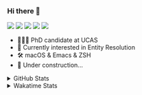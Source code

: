 ### Hi there 👋

[![](https://img.shields.io/badge/-Email-325180?logo=maildotru&logoColor=white&style=flat-square)](mailto:hi@wang.tianshu.me)
[![](https://img.shields.io/badge/-GitHub-black?logo=GitHub&style=flat-square)](https://github.com/tshu-w)
[![](https://img.shields.io/badge/-Telegram-26a5e4?labelColor=fafafa&logo=telegram&style=flat-square)](https://t.me/tshu_w) 
[![](https://img.shields.io/badge/-Twitter-1da1f2?logo=Twitter&logoColor=white&style=flat-square)](https://twitter.com/tshu_w)
[![](https://komarev.com/ghpvc/?username=tshu-w&color=blueviolet&style=flat-square)]()



- 🧑🏻‍🎓 PhD candidate at UCAS
- 🔭 Currently interested in Entity Resolution
- 🛠 macOS & Emacs & ZSH
- 🚧 Under construction...

<details>

<summary>GitHub Stats</summary>

![Tianshu's GitHub stats](https://github-readme-stats.vercel.app/api?username=tshu-w&show_icons=true&theme=buefy&count_private=true)
  
</details>


<details>
  <summary>Wakatime Stats</summary>

  Currently, files accessed by tramp cannot be tracked by wakatime, see https://github.com/wakatime/wakatime-mode/issues/27
  <br>
  
<!--START_SECTION:waka-->
![Code Time](http://img.shields.io/badge/Code%20Time-0%20secs-blue)

**I'm an Early 🐤** 

```text
🌞 Morning    46 commits     ███░░░░░░░░░░░░░░░░░░░░░░   11.86% 
🌆 Daytime    220 commits    ██████████████░░░░░░░░░░░   56.7% 
🌃 Evening    118 commits    ███████░░░░░░░░░░░░░░░░░░   30.41% 
🌙 Night      4 commits      ░░░░░░░░░░░░░░░░░░░░░░░░░   1.03%

```
📅 **I'm Most Productive on Tuesday** 

```text
Monday       67 commits     ████░░░░░░░░░░░░░░░░░░░░░   17.27% 
Tuesday      107 commits    ███████░░░░░░░░░░░░░░░░░░   27.58% 
Wednesday    50 commits     ███░░░░░░░░░░░░░░░░░░░░░░   12.89% 
Thursday     37 commits     ██░░░░░░░░░░░░░░░░░░░░░░░   9.54% 
Friday       34 commits     ██░░░░░░░░░░░░░░░░░░░░░░░   8.76% 
Saturday     53 commits     ███░░░░░░░░░░░░░░░░░░░░░░   13.66% 
Sunday       40 commits     ██░░░░░░░░░░░░░░░░░░░░░░░   10.31%

```


📊 **This Week I Spent My Time On** 

```text
💬 Programming Languages: 
sh                       7 hrs 57 mins       ██████████████░░░░░░░░░░░   55.71% 
Org                      5 hrs 33 mins       █████████░░░░░░░░░░░░░░░░   38.91% 
Emacs Lisp               36 mins             █░░░░░░░░░░░░░░░░░░░░░░░░   4.3% 
Other                    5 mins              ░░░░░░░░░░░░░░░░░░░░░░░░░   0.62% 
C                        3 mins              ░░░░░░░░░░░░░░░░░░░░░░░░░   0.45%

🔥 Editors: 
Zsh                      7 hrs 57 mins       ██████████████░░░░░░░░░░░   55.71% 
Emacs                    6 hrs 19 mins       ███████████░░░░░░░░░░░░░░   44.29%

🐱‍💻 Projects: 
Unknown Project          5 hrs 37 mins       █████████░░░░░░░░░░░░░░░░   39.37% 
Terminal                 3 hrs 54 mins       ██████░░░░░░░░░░░░░░░░░░░   27.37% 
universal-blocker        2 hrs 35 mins       ████░░░░░░░░░░░░░░░░░░░░░   18.11% 
xmdc                     54 mins             █░░░░░░░░░░░░░░░░░░░░░░░░   6.42% 
emacs                    36 mins             █░░░░░░░░░░░░░░░░░░░░░░░░   4.3%

💻 Operating System: 
Mac                      9 hrs 43 mins       █████████████████░░░░░░░░   68.13% 
Linux                    4 hrs 33 mins       ████████░░░░░░░░░░░░░░░░░   31.87%

```

**I Mostly Code in Python** 

```text
Python                   9 repos             ██████████░░░░░░░░░░░░░░░   42.86% 
HTML                     2 repos             ██░░░░░░░░░░░░░░░░░░░░░░░   9.52% 
Emacs Lisp               2 repos             ██░░░░░░░░░░░░░░░░░░░░░░░   9.52% 
JavaScript               2 repos             ██░░░░░░░░░░░░░░░░░░░░░░░   9.52% 
TeX                      2 repos             ██░░░░░░░░░░░░░░░░░░░░░░░   9.52%

```



 Last Updated on 15/07/2022 08:08:53 UTC
<!--END_SECTION:waka-->
</details>
